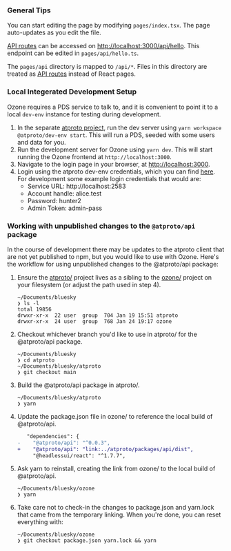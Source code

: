 
### General Tips

You can start editing the page by modifying `pages/index.tsx`. The page auto-updates as you edit the file.

[API routes](https://nextjs.org/docs/api-routes/introduction) can be accessed on [http://localhost:3000/api/hello](http://localhost:3000/api/hello). This endpoint can be edited in `pages/api/hello.ts`.

The `pages/api` directory is mapped to `/api/*`. Files in this directory are treated as [API routes](https://nextjs.org/docs/api-routes/introduction) instead of React pages.

### Local Integerated Development Setup

Ozone requires a PDS service to talk to, and it is convenient to point it to a local `dev-env` instance for testing during development.

1. In the separate [atproto project](https://github.com/bluesky-social/atproto), run the dev server using `yarn workspace @atproto/dev-env start`. This will run a PDS, seeded with some users and data for you.
2. Run the development server for Ozone using `yarn dev`. This will start running the Ozone frontend at `http://localhost:3000`.
3. Navigate to the login page in your browser, at [http://localhost:3000](http://localhost:3000).
4. Login using the atproto dev-env credentials, which you can find [here](https://github.com/bluesky-social/atproto/blob/a1240f0a37030766dfe0a2ccfdc2810432520ae9/packages/dev-env/src/mock/index.ts#L59-L84). For development some example login credentials that would are:
   - Service URL: http://localhost:2583
   - Account handle: alice.test
   - Password: hunter2
   - Admin Token: admin-pass

### Working with unpublished changes to the `@atproto/api` package

In the course of development there may be updates to the atproto client that are not yet published to npm, but you would like to use with Ozone. Here's the workflow for using unpublished changes to the @atproto/api package:

1. Ensure the [atproto/](https://github.com/bluesky-social/atproto) project lives as a sibling to the [ozone/](https://github.com/bluesky-social/ozone) project on your filesystem (or adjust the path used in step 4).

   ```
   ~/Documents/bluesky
   ❯ ls -l
   total 19856
   drwxr-xr-x  22 user  group  704 Jan 19 15:51 atproto
   drwxr-xr-x  24 user  group  768 Jan 24 19:17 ozone
   ```

2. Checkout whichever branch you'd like to use in atproto/ for the @atproto/api package.

   ```
   ~/Documents/bluesky
   ❯ cd atproto
   ~/Documents/bluesky/atproto
   ❯ git checkout main
   ```

3. Build the @atproto/api package in atproto/.

   ```
   ~/Documents/bluesky/atproto
   ❯ yarn
   ```

4. Update the package.json file in ozone/ to reference the local build of @atproto/api.

   ```diff
      "dependencies": {
   -    "@atproto/api": "^0.0.3",
   +    "@atproto/api": "link:../atproto/packages/api/dist",
        "@headlessui/react": "^1.7.7",
   ```

5. Ask yarn to reinstall, creating the link from ozone/ to the local build of @atproto/api.
   ```
   ~/Documents/bluesky/ozone
   ❯ yarn
   ```
6. Take care not to check-in the changes to package.json and yarn.lock that came from the temporary linking. When you're done, you can reset everything with:
   ```
   ~/Documents/bluesky/ozone
   ❯ git checkout package.json yarn.lock && yarn
   ```
